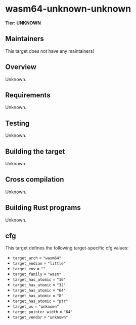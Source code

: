 # wasm64-unknown-unknown

**Tier: UNKNOWN**

## Maintainers
This target does not have any maintainers!

## Overview
Unknown.

## Requirements
Unknown.

## Testing
Unknown.

## Building the target
Unknown.

## Cross compilation
Unknown.

## Building Rust programs
Unknown.

## cfg
This target defines the following target-specific cfg values:
- `target_arch` = `"wasm64"`
- `target_endian` = `"little"`
- `target_env` = `""`
- `target_family` = `"wasm"`
- `target_has_atomic` = `"16"`
- `target_has_atomic` = `"32"`
- `target_has_atomic` = `"64"`
- `target_has_atomic` = `"8"`
- `target_has_atomic` = `"ptr"`
- `target_os` = `"unknown"`
- `target_pointer_width` = `"64"`
- `target_vendor` = `"unknown"`

